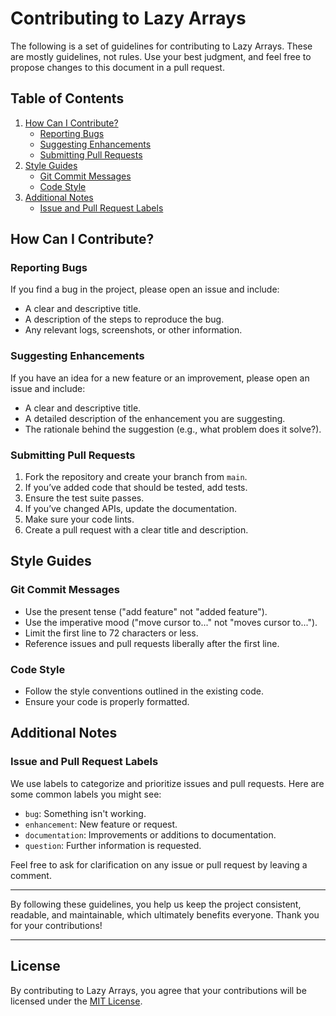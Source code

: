 # Contributing to Lazy Arrays

The following is a set of guidelines for contributing to Lazy Arrays. These are mostly guidelines, not rules. Use your best judgment, and feel free to propose changes to this document in a pull request.

## Table of Contents

1. [How Can I Contribute?](#how-can-i-contribute)
   - [Reporting Bugs](#reporting-bugs)
   - [Suggesting Enhancements](#suggesting-enhancements)
   - [Submitting Pull Requests](#submitting-pull-requests)
2. [Style Guides](#style-guides)
   - [Git Commit Messages](#git-commit-messages)
   - [Code Style](#code-style)
3. [Additional Notes](#additional-notes)
   - [Issue and Pull Request Labels](#issue-and-pull-request-labels)

## How Can I Contribute?

### Reporting Bugs

If you find a bug in the project, please open an issue and include:

- A clear and descriptive title.
- A description of the steps to reproduce the bug.
- Any relevant logs, screenshots, or other information.

### Suggesting Enhancements

If you have an idea for a new feature or an improvement, please open an issue and include:

- A clear and descriptive title.
- A detailed description of the enhancement you are suggesting.
- The rationale behind the suggestion (e.g., what problem does it solve?).

### Submitting Pull Requests

1. Fork the repository and create your branch from `main`.
2. If you’ve added code that should be tested, add tests.
3. Ensure the test suite passes.
4. If you’ve changed APIs, update the documentation.
5. Make sure your code lints.
6. Create a pull request with a clear title and description.

## Style Guides

### Git Commit Messages

- Use the present tense ("add feature" not "added feature").
- Use the imperative mood ("move cursor to..." not "moves cursor to...").
- Limit the first line to 72 characters or less.
- Reference issues and pull requests liberally after the first line.

### Code Style

- Follow the style conventions outlined in the existing code.
- Ensure your code is properly formatted.

## Additional Notes

### Issue and Pull Request Labels

We use labels to categorize and prioritize issues and pull requests. Here are some common labels you might see:

- `bug`: Something isn't working.
- `enhancement`: New feature or request.
- `documentation`: Improvements or additions to documentation.
- `question`: Further information is requested.

Feel free to ask for clarification on any issue or pull request by leaving a comment.

---

By following these guidelines, you help us keep the project consistent, readable, and maintainable, which ultimately benefits everyone. Thank you for your contributions!

---

## License

By contributing to Lazy Arrays, you agree that your contributions will be licensed under the [MIT License](LICENSE).
